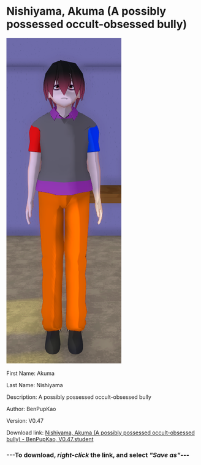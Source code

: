 # Nishiyama, Akuma (A possibly possessed occult-obsessed bully)

<img src="https://raw.githubusercontent.com/Arbiter1223/Daigaku-Gurashi-Custom-Students/master/Students/Files/Nishiyama%2C%20Akuma%20(A%20possibly%20possessed%20occult-obsessed%20bully).png" title="Nishiyama, Akuma (A possibly possessed occult-obsessed bully) - BenPupKao, V0.47">

First Name: Akuma

Last Name: Nishiyama

Description: A possibly possessed occult-obsessed bully

Author: BenPupKao

Version: V0.47

Download link: <a href="https://raw.githubusercontent.com/Arbiter1223/Daigaku-Gurashi-Custom-Students/master/Students/Files/Nishiyama%2C%20Akuma%20(A%20possibly%20possessed%20occult-obsessed%20bully)%20-%20BenPupKao%2C%20V0.47.student">Nishiyama, Akuma (A possibly possessed occult-obsessed bully) - BenPupKao, V0.47.student</a>

### ---**To download, _right-click_ the link, and select _"Save as"_**---
